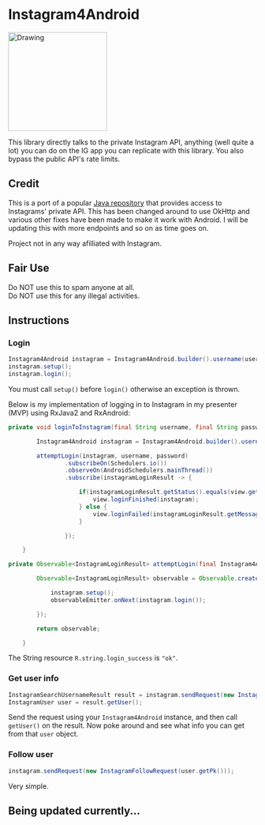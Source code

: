 # Instagram4Android

<img src="https://upload.wikimedia.org/wikipedia/commons/thumb/e/e7/Instagram_logo_2016.svg/1024px-Instagram_logo_2016.svg.png" alt="Drawing" width="200" height="200"/>

This library directly talks to the private Instagram API, anything (well quite a lot) you can do on the IG app you can replicate with this library.  You also bypass the public API's rate limits. 

## Credit
This is a port of a popular [Java repository](https://github.com/brunocvcunha/instagram4j) that provides access to Instagrams' private API.  This has been changed around to use OkHttp and various other fixes have been made to make it work with Android.  I will be updating this with more endpoints and so on as time goes on.  

Project not in any way afilliated with Instagram.

## Fair Use
Do NOT use this to spam anyone at all.<br/>
Do NOT use this for any illegal activities.

## Instructions

### Login
```Java
Instagram4Android instagram = Instagram4Android.builder().username(username).password(password).build();
instagram.setup();
instagram.login();
```

You must call ```setup()``` before ```login()``` otherwise an exception is thrown.

Below is my implementation of logging in to Instagram in my presenter (MVP) using RxJava2 and RxAndroid:

```Java
private void loginToInstagram(final String username, final String password) {

        Instagram4Android instagram = Instagram4Android.builder().username(username).password(password).build();

        attemptLogin(instagram, username, password)
                .subscribeOn(Schedulers.io())
                .observeOn(AndroidSchedulers.mainThread())
                .subscribe(instagramLoginResult -> {

                    if(instagramLoginResult.getStatus().equals(view.getStringResource(R.string.login_success))) {
                        view.loginFinished(instagram);
                    } else {
                        view.loginFailed(instagramLoginResult.getMessage());
                    }

                });

    }

private Observable<InstagramLoginResult> attemptLogin(final Instagram4Android instagram, final String username, final String password) {

        Observable<InstagramLoginResult> observable = Observable.create(observableEmitter -> {

            instagram.setup();
            observableEmitter.onNext(instagram.login());

        });

        return observable;

    }       
```

The String resource ```R.string.login_success``` is ```"ok"```.

### Get user info

```Java
InstagramSearchUsernameResult result = instagram.sendRequest(new InstagramSearchUsernameRequest("example_username");
InstagramUser user = result.getUser();
```

Send the request using your ```Instagram4Android``` instance, and then call ```getUser()``` on the result.  Now poke around and see what info you can get from that ```user``` object.

### Follow user

```Java
instagram.sendRequest(new InstagramFollowRequest(user.getPk()));
```

Very simple.

## Being updated currently...
